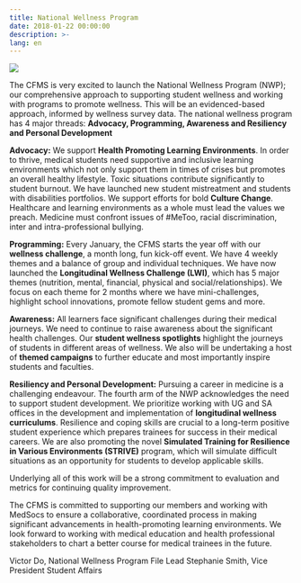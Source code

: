 ```yaml
---
title: National Wellness Program
date: 2018-01-22 00:00:00
description: >-
lang: en
---
```


![](/images/lwi-images/national-wellness-program.png)

The CFMS is very excited to launch the National Wellness Program (NWP); our comprehensive approach to supporting student wellness and working with programs to promote wellness. This will be an evidenced-based approach, informed by wellness survey data. 
The national wellness program has 4 major threads: **Advocacy, Programming, Awareness and Resiliency and Personal Development**

**Advocacy:** We support **Health Promoting Learning Environments**. In order to thrive, medical students need supportive and inclusive learning environments which not only support them in times of crises but promotes an overall healthy lifestyle. Toxic situations contribute significantly to student burnout. We have launched new student mistreatment and students with disabilities portfolios. We support efforts for bold **Culture Change**. Healthcare and learning environments as a whole must lead the values we preach. Medicine must confront issues of #MeToo, racial discrimination, inter and intra-professional bullying. 

**Programming:** Every January, the CFMS starts the year off with our **wellness challenge**, a month long, fun kick-off event. We have 4 weekly themes and a balance of group and individual techniques. We have now launched the **Longitudinal Wellness Challenge (LWI)**, which has 5 major themes (nutrition, mental, financial, physical and social/relationships). We focus on each theme for 2 months where we have mini-challenges, highlight school innovations, promote fellow student gems and more.

**Awareness:** All learners face significant challenges during their medical journeys. We need to continue to raise awareness about the significant health challenges. Our **student wellness spotlights** highlight the journeys of students in different areas of wellness. We also will be undertaking a host of **themed campaigns** to further educate and most importantly inspire students and faculties.

**Resiliency and Personal Development:** Pursuing a career in medicine is a challenging endeavour. The fourth arm of the NWP acknowledges the need to support student development.  We prioritize working with UG and SA offices in the development and implementation of **longitudinal wellness curriculums**. Resilience and coping skills are crucial to a long-term positive student experience which prepares trainees for success in their medical careers. We are also promoting the novel **Simulated Training for Resilience in Various Environments (STRIVE)** program, which will simulate difficult situations as an opportunity for students to develop applicable skills.

Underlying all of this work will be a strong commitment to evaluation and metrics for continuing quality improvement. 

The CFMS is committed to supporting our members and working with MedSocs to ensure a collaborative, coordinated process in making significant advancements in health-promoting learning environments.
We look forward to working with medical education and health professional stakeholders to chart a better course for medical trainees in the future.

Victor Do, National Wellness Program File Lead
Stephanie Smith, Vice President Student Affairs
